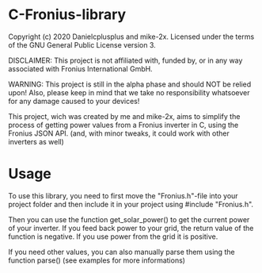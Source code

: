# C-Fronius-library

Copyright (c) 2020 Danielcplusplus and mike-2x.
Licensed under the terms of the GNU General Public License version 3.

DISCLAIMER: This project is not affiliated with, funded by, or in any way associated with Fronius International GmbH.

WARNING: This project is still in the alpha phase and should NOT be relied upon! Also, please keep in mind that we take no responsibility whatsoever for any damage caused to your devices!

This project, wich was created by me and mike-2x, aims to simplify the process of getting power values from a Fronius inverter in C, using the Fronius JSON API. (and, with minor tweaks, it could work with other inverters as well)


# Usage
To use this library, you need to first move the "Fronius.h"-file into your project folder and then include it in your project using #include "Fronius.h".

Then you can use the function get_solar_power() to get the current power of your inverter. If you feed back power to your grid, the return value of the function is negative. If you use power from the grid it is positive.

If you need other values, you can also manually parse them using the function parse() (see examples for more informations)
